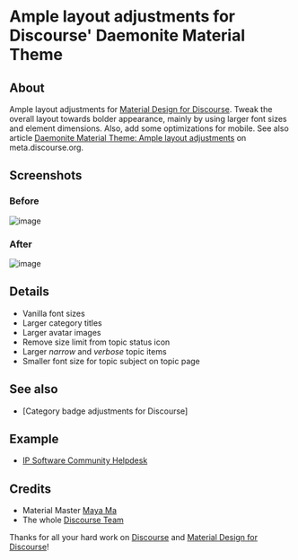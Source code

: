 # Ample layout adjustments for Discourse' Daemonite Material Theme

## About
Ample layout adjustments for [Material Design for Discourse].
Tweak the overall layout towards bolder appearance,
mainly by using larger font sizes and element dimensions.
Also, add some optimizations for mobile.
See also article [Daemonite Material Theme: Ample layout adjustments] on meta.discourse.org.

## Screenshots
### Before
![image](https://meta-s3-cdn.freetls.fastly.net/original/3X/d/c/dc885d359f8dc762736cd2453c2005f0731bd49f.png)
### After
![image](https://meta-s3-cdn.freetls.fastly.net/original/3X/8/3/83422bb3e1dc03e691a65e2be6ab8ea1bda00d41.png)

## Details
- Vanilla font sizes
- Larger category titles
- Larger avatar images
- Remove size limit from topic status icon
- Larger _narrow_ and _verbose_ topic items
- Smaller font size for topic subject on topic page

## See also
- [Category badge adjustments for Discourse]

## Example
- [IP Software Community Helpdesk]

## Credits
- Material Master [Maya Ma]
- The whole [Discourse Team]

Thanks for all your hard work on [Discourse] and [Material Design for Discourse]!

[Discourse]: https://discourse.org
[Material Design for Discourse]: https://github.com/Daemonite/discourse-material-theme
[Maya Ma]: https://github.com/sesemaya
[Discourse Team]: https://www.discourse.org/team
[IP Software Community Helpdesk]: https://meta.ip-tools.org/

[Daemonite Material Theme: Ample layout adjustments]: https://meta.discourse.org/t/daemonite-material-theme-ample-layout-adjustments/106379
